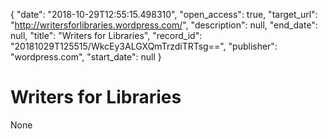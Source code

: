 {
  "date": "2018-10-29T12:55:15.498310", 
  "open_access": true, 
  "target_url": "http://writersforlibraries.wordpress.com/", 
  "description": null, 
  "end_date": null, 
  "title": "Writers for Libraries", 
  "record_id": "20181029T125515/WkcEy3ALGXQmTrzdiTRTsg==", 
  "publisher": "wordpress.com", 
  "start_date": null
}

# Writers for Libraries

None